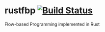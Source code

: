 # rustfbp [![Build Status](https://travis-ci.org/fractalide/rustfbp.svg?branch=master)](https://travis-ci.org/fractalide/rustfbp)
Flow-based Programming implemented in Rust
